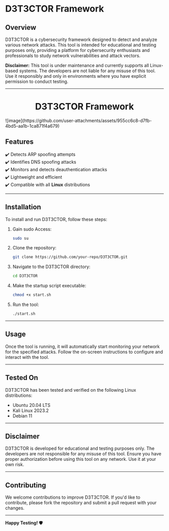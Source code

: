 # D3T3CTOR Framework

## Overview
D3T3CTOR is a cybersecurity framework designed to detect and analyze various network attacks. This tool is intended for educational and testing purposes only, providing a platform for cybersecurity enthusiasts and professionals to study network vulnerabilities and attack vectors.

**Disclaimer:** This tool is under maintenance and currently supports all Linux-based systems. The developers are not liable for any misuse of this tool. Use it responsibly and only in environments where you have explicit permission to conduct testing.

---
<h1 align="center">D3T3CTOR Framework</h1>
![image](https://github.com/user-attachments/assets/955cc6c8-d7fb-4bd5-aa1b-1ca871f4a679)


## Features  
✔️ Detects ARP spoofing attempts  
✔️ Identifies DNS spoofing attacks  
✔️ Monitors and detects deauthentication attacks  
✔️ Lightweight and efficient  
✔️ Compatible with all **Linux** distributions  

---

## Installation

To install and run D3T3CTOR, follow these steps:

1. Gain sudo Access:
   ```bash
   sudo su
   ```

2. Clone the repository:
   ```bash
   git clone https://github.com/your-repo/D3T3CTOR.git
   ```

3. Navigate to the D3T3CTOR directory:
   ```bash
   cd D3T3CTOR
   ```

4. Make the startup script executable:
   ```bash
   chmod +x start.sh
   ```

5. Run the tool:
   ```bash
   ./start.sh
   ```

---

## Usage
Once the tool is running, it will automatically start monitoring your network for the specified attacks. Follow the on-screen instructions to configure and interact with the tool.

---

## Tested On
D3T3CTOR has been tested and verified on the following Linux distributions:
- Ubuntu 20.04 LTS
- Kali Linux 2023.2
- Debian 11

---

## Disclaimer
D3T3CTOR is developed for educational and testing purposes only. The developers are not responsible for any misuse of this tool. Ensure you have proper authorization before using this tool on any network. Use it at your own risk.

---

## Contributing
We welcome contributions to improve D3T3CTOR. If you'd like to contribute, please fork the repository and submit a pull request with your changes.

---

**Happy Testing!** 🛡️
